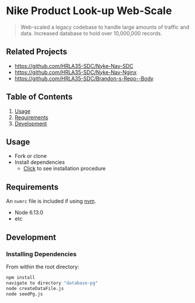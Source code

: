 # Nike Product Look-up Web-Scale

> Web-scaled a legacy codebase to handle large amounts of traffic and data. Increased database to hold over 10,000,000 records.

## Related Projects

  - https://github.com/HRLA35-SDC/Nyke-Nav-SDC
  - https://github.com/HRLA35-SDC/Nyke-Nav-Nginx
  - https://github.com/HRLA35-SDC/Brandon-s-Repo--Body

## Table of Contents

1. [Usage](#Usage)
1. [Requirements](#requirements)
1. [Development](#development)

## Usage

- Fork or clone
- Install dependencies
  - [Click](#development) to see installation procedure

## Requirements

An `nvmrc` file is included if using [nvm](https://github.com/creationix/nvm).

- Node 6.13.0
- etc

## Development

### Installing Dependencies

From within the root directory:

```sh
npm install
navigate to directory "database-pg"
node createDataFile.js
node seedPg.js
```

